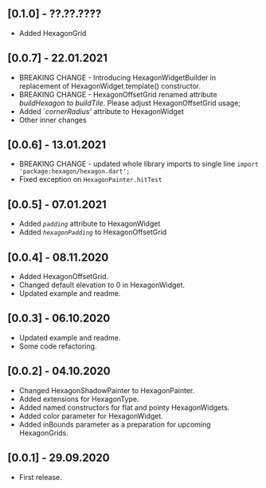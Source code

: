 ## [0.1.0] - ??.??.????

* Added HexagonGrid

## [0.0.7] - 22.01.2021

* BREAKING CHANGE - Introducing HexagonWidgetBuilder in replacement of HexagonWidget.template() constructor.
* BREAKING CHANGE - HexagonOffsetGrid renamed attribute _buildHexagon_ to _buildTile_. Please adjust HexagonOffsetGrid usage;
* Added _`cornerRadius'_ attribute to HexagonWidget
* Other inner changes

## [0.0.6] - 13.01.2021

* BREAKING CHANGE - updated whole library imports to single line `import 'package:hexagon/hexagon.dart';`
* Fixed exception on `HexagonPainter.hitTest`

## [0.0.5] - 07.01.2021

* Added _`padding`_ attribute to HexagonWidget
* Added _`hexagonPadding`_ to HexagonOffsetGrid

## [0.0.4] - 08.11.2020

* Added HexagonOffsetGrid.
* Changed default elevation to 0 in HexagonWidget.
* Updated example and readme.

## [0.0.3] - 06.10.2020

* Updated example and readme.
* Some code refactoring.

## [0.0.2] - 04.10.2020

* Changed HexagonShadowPainter to HexagonPainter.
* Added extensions for HexagonType.
* Added named constructors for flat and pointy HexagonWidgets.
* Added color parameter for HexagonWidget.
* Added inBounds parameter as a preparation for upcoming HexagonGrids.

## [0.0.1] - 29.09.2020

* First release.
